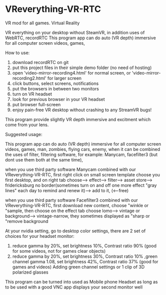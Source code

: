 # VReverything-VR-RTC
VR mod for all games. Virtual Reality

VR everything on your desktop without SteamVR, in addition uses of WebRTC, recordRTC
This program app can do auto (VR depth) immersive for all computer screen videos, games,


How to use:
1. download recordRTC on git
2. put this project files in their simple demo folder (no need of hosting)
3. open 'video-mirror-recording4.html' for normal screen, or 'video-mirror-recording2.html' for larger screen
4. click buttons, select screens, notifications
5. put the browsers in between two monitors
6. turn on VR headset
7. look for previous browser in your VR headset
8. put browser full-screen
9. enjoy pain-free VR desktop without crashing to any StreamVR bugs!

This program provide slightly VR depth immersive and excitment which come from your lens.

Suggested usage:

This program app can do auto (VR depth) immersive for all computer screen videos, games, man, zombies, flying cars, enemy, 
when it can be combined the uses of filter, filtering software, for example: Manycam, facefilter3 (but dont use them both at the same time),

when you use third party software Manycam combined with our VReverything-VR-RTC, first right click on small screen template choose you first
desktop, and on right tab choose--> effect--> filter--> asset store--> fridericksburg no border(sometimes turn on and off one more effect "gray lines" each day to remind and renew it)--> add to it, (<--free)

when you use third party software Facefilter3 combined with our VReverything-VR-RTC, first download new content, choose "winkle or "sample,
then choose on the effect tab choose lomo--> vintage or background--> vintage-narrow, they sometimes displayed as "sharp or "remove background

At your nvidia setting, go to desktop color settings, there are 2 set of choices for your headset monitor:
1. reduce gamma by 20%, set brightness 10%, Contrast ratio 90% (good for some videos, not for games clear objects)
2. reduce gamma by 20%, set brightness 30%, Contrast ratio 10% ,green channel gamma 1.08, set brightness 42%, Contrast ratio 37% (good for games and videos)
Adding green channel settings or 1 clip of 3D polarized glasses

This program can be turned into used as Mobile phone Headset as long as to be used with a good VNC app displays your 
second monitor well
